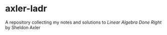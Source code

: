 # axler-ladr
A repository collecting my notes and solutions to *Linear Algebra Done Right* by Sheldon Axler
